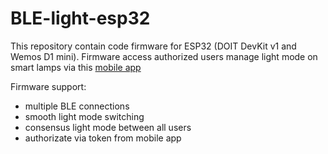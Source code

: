 # BLE-light-esp32

This repository contain code firmware for ESP32 (DOIT DevKit v1 and Wemos D1 mini).
Firmware access authorized users manage light mode on smart lamps via this [mobile app](https://github.com/AndrewLaptev/BLE-light-mobile)

Firmware support:
- multiple BLE connections
- smooth light mode switching
- consensus light mode between all users
- authorizate via token from mobile app
